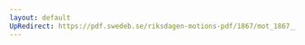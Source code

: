 ```yaml
---
layout: default
UpRedirect: https://pdf.swedeb.se/riksdagen-motions-pdf/1867/mot_1867__fk__00011/mot_1867__fk__00011_002.pdf
---
```

